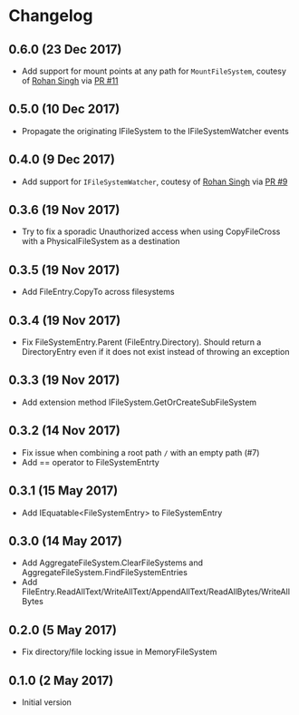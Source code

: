 # Changelog

## 0.6.0 (23 Dec 2017)
- Add support for mount points at any path for `MountFileSystem`, coutesy of [Rohan Singh](https://github.com/Rohansi) via [PR #11](https://github.com/xoofx/zio/pull/11)

## 0.5.0 (10 Dec 2017)
- Propagate the originating IFileSystem to the IFileSystemWatcher events

## 0.4.0 (9 Dec 2017)
- Add support for `IFileSystemWatcher`, coutesy of [Rohan Singh](https://github.com/Rohansi) via [PR #9](https://github.com/xoofx/zio/pull/9)

## 0.3.6 (19 Nov 2017)
- Try to fix a sporadic Unauthorized access when using CopyFileCross with a PhysicalFileSystem as a destination

## 0.3.5 (19 Nov 2017)
- Add FileEntry.CopyTo across filesystems

## 0.3.4 (19 Nov 2017)
- Fix FileSystemEntry.Parent (FileEntry.Directory). Should return a DirectoryEntry even if it does not exist instead of throwing an exception

## 0.3.3 (19 Nov 2017)
- Add extension method IFileSystem.GetOrCreateSubFileSystem

## 0.3.2 (14 Nov 2017)
- Fix issue when combining a root path `/` with an empty path (#7)
- Add == operator to FileSystemEntrty

## 0.3.1 (15 May 2017)
- Add IEquatable&lt;FileSystemEntry&gt; to FileSystemEntry

## 0.3.0 (14 May 2017)
- Add AggregateFileSystem.ClearFileSystems and AggregateFileSystem.FindFileSystemEntries
- Add FileEntry.ReadAllText/WriteAllText/AppendAllText/ReadAllBytes/WriteAllBytes 

## 0.2.0 (5 May 2017)
- Fix directory/file locking issue in MemoryFileSystem

## 0.1.0 (2 May 2017)

- Initial version